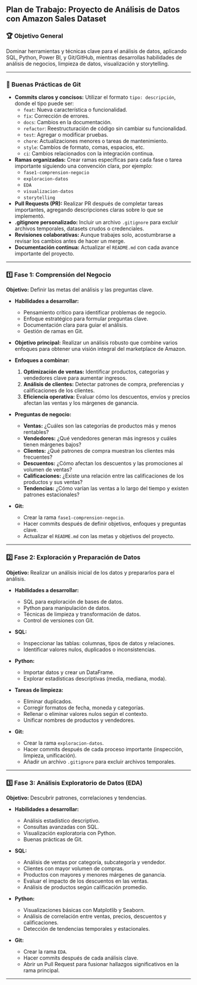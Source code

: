 ## Plan de Trabajo: Proyecto de Análisis de Datos con Amazon Sales Dataset

### 🏆 Objetivo General
Dominar herramientas y técnicas clave para el análisis de datos, aplicando SQL, Python, Power BI, y Git/GitHub, mientras desarrollas habilidades de análisis de negocios, limpieza de datos, visualización y storytelling.

---

### 🚀 Buenas Prácticas de Git

- **Commits claros y concisos:** Utilizar el formato `tipo: descripción`, donde el tipo puede ser:
  - `feat`: Nueva característica o funcionalidad.
  - `fix`: Corrección de errores.
  - `docs`: Cambios en la documentación.
  - `refactor`: Reestructuración de código sin cambiar su funcionalidad.
  - `test`: Agregar o modificar pruebas.
  - `chore`: Actualizaciones menores o tareas de mantenimiento.
  - `style`: Cambios de formato, comas, espacios, etc.
  - `ci`: Cambios relacionados con la integración continua.
- **Ramas organizadas:** Crear ramas específicas para cada fase o tarea importante siguiendo una convención clara, por ejemplo:
  - `fase1-comprension-negocio`
  - `exploracion-datos`
  - `EDA`
  - `visualizacion-datos`
  - `storytelling`
- **Pull Requests (PR):** Realizar PR después de completar tareas importantes, agregando descripciones claras sobre lo que se implementó.
- **.gitignore personalizado:** Incluir un archivo `.gitignore` para excluir archivos temporales, datasets crudos o credenciales.
- **Revisiones colaborativas:** Aunque trabajes solo, acostumbrarse a revisar los cambios antes de hacer un merge.
- **Documentación continua:** Actualizar el `README.md` con cada avance importante del proyecto.

---

### 1️⃣ Fase 1: Comprensión del Negocio
**Objetivo:** Definir las metas del análisis y las preguntas clave.

- **Habilidades a desarrollar:**
  - Pensamiento crítico para identificar problemas de negocio.
  - Enfoque estratégico para formular preguntas clave.
  - Documentación clara para guiar el análisis.
  - Gestión de ramas en Git.

- **Objetivo principal:** Realizar un análisis robusto que combine varios enfoques para obtener una visión integral del marketplace de Amazon.
- **Enfoques a combinar:**
  1. **Optimización de ventas:** Identificar productos, categorías y vendedores clave para aumentar ingresos.
  2. **Análisis de clientes:** Detectar patrones de compra, preferencias y calificaciones de los clientes.
  3. **Eficiencia operativa:** Evaluar cómo los descuentos, envíos y precios afectan las ventas y los márgenes de ganancia.

- **Preguntas de negocio:**
  - **Ventas:** ¿Cuáles son las categorías de productos más y menos rentables?
  - **Vendedores:** ¿Qué vendedores generan más ingresos y cuáles tienen márgenes bajos?
  - **Clientes:** ¿Qué patrones de compra muestran los clientes más frecuentes?
  - **Descuentos:** ¿Cómo afectan los descuentos y las promociones al volumen de ventas?
  - **Calificaciones:** ¿Existe una relación entre las calificaciones de los productos y sus ventas?
  - **Tendencias:** ¿Cómo varían las ventas a lo largo del tiempo y existen patrones estacionales?

- **Git:**
  - Crear la rama `fase1-comprension-negocio`.
  - Hacer commits después de definir objetivos, enfoques y preguntas clave.
  - Actualizar el `README.md` con las metas y objetivos del proyecto.

---

### 2️⃣ Fase 2: Exploración y Preparación de Datos
**Objetivo:** Realizar un análisis inicial de los datos y prepararlos para el análisis.

- **Habilidades a desarrollar:**
  - SQL para exploración de bases de datos.
  - Python para manipulación de datos.
  - Técnicas de limpieza y transformación de datos.
  - Control de versiones con Git.

- **SQL:**
  - Inspeccionar las tablas: columnas, tipos de datos y relaciones.
  - Identificar valores nulos, duplicados o inconsistencias.
- **Python:**
  - Importar datos y crear un DataFrame.
  - Explorar estadísticas descriptivas (media, mediana, moda).
- **Tareas de limpieza:**
  - Eliminar duplicados.
  - Corregir formatos de fecha, moneda y categorías.
  - Rellenar o eliminar valores nulos según el contexto.
  - Unificar nombres de productos y vendedores.
- **Git:**
  - Crear la rama `exploracion-datos`.
  - Hacer commits después de cada proceso importante (inspección, limpieza, unificación).
  - Añadir un archivo `.gitignore` para excluir archivos temporales.

---

### 3️⃣ Fase 3: Análisis Exploratorio de Datos (EDA)
**Objetivo:** Descubrir patrones, correlaciones y tendencias.

- **Habilidades a desarrollar:**
  - Análisis estadístico descriptivo.
  - Consultas avanzadas con SQL.
  - Visualización exploratoria con Python.
  - Buenas prácticas de Git.

- **SQL:**
  - Análisis de ventas por categoría, subcategoría y vendedor.
  - Clientes con mayor volumen de compras.
  - Productos con mayores y menores márgenes de ganancia.
  - Evaluar el impacto de los descuentos en las ventas.
  - Análisis de productos según calificación promedio.
- **Python:**
  - Visualizaciones básicas con Matplotlib y Seaborn.
  - Análisis de correlación entre ventas, precios, descuentos y calificaciones.
  - Detección de tendencias temporales y estacionales.
- **Git:**
  - Crear la rama `EDA`.
  - Hacer commits después de cada análisis clave.
  - Abrir un Pull Request para fusionar hallazgos significativos en la rama principal.

---

